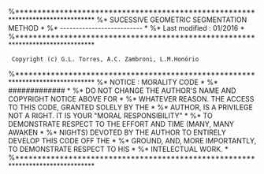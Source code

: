 %*******************************************************************************
%*   SUCESSIVE GEOMETRIC SEGMENTATION METHOD                                   *
%*                            --------------------------                       *
%*                            Last modified : 01/2016                          *
%*******************************************************************************

     Copyright (c) G.L. Torres, A.C. Zambroni, L.M.Honório        
     
%*******************************************************************************
%*   NOTICE  : MORALITY CODE                                                   *
%*             #############                                                   *
%*   DO NOT CHANGE  THE  AUTHOR'S  NAME  AND  COPYRIGHT  NOTICE  ABOVE  FOR    *
%*   WHATEVER REASON.  THE  ACCESS  TO  THIS  CODE,  GRANTED  SOLELY BY THE    *
%*   AUTHOR, IS A PRIVILEGE NOT A RIGHT. IT IS YOUR  "MORAL RESPONSIBILITY"    *
%*   TO DEMONSTRATE RESPECT TO THE  EFFORT  AND  TIME  (MANY,  MANY  AWAKEN    *
%*   NIGHTS) DEVOTED BY THE AUTHOR TO ENTIRELY DEVELOP THIS  CODE  OFF  THE    *
%*   GROUND,  AND,  MORE  IMPORTANTLY,  TO  DEMONSTRATE  RESPECT   TO   HIS    *
%*   INTELECTUAL WORK.                                                         *
%*******************************************************************************
